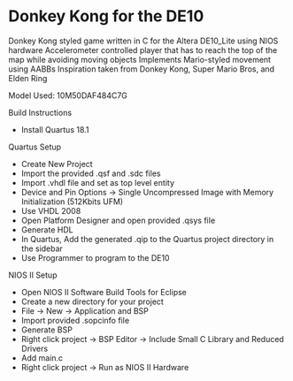 # Donkey Kong for the DE10
Donkey Kong styled game written in C for the Altera DE10_Lite using NIOS hardware
Accelerometer controlled player that has to reach the top of the map while avoiding moving objects
Implements Mario-styled movement using AABBs
Inspiration taken from Donkey Kong, Super Mario Bros, and Elden Ring




Model Used: 10M50DAF484C7G

Build Instructions
- Install Quartus 18.1

Quartus Setup
- Create New Project
- Import the provided .qsf and .sdc files
- Import .vhdl file and set as top level entity
- Device and Pin Options -> Single Uncompressed Image with Memory Initialization (512Kbits UFM)
- Use VHDL 2008
- Open Platform Designer and open provided .qsys file
- Generate HDL
- In Quartus, Add the generated .qip to the Quartus project directory in the sidebar
- Use Programmer to program to the DE10

NIOS II Setup
- Open NIOS II Software Build Tools for Eclipse
- Create a new directory for your project
- File -> New -> Application and BSP
- Import provided .sopcinfo file
- Generate BSP
- Right click project -> BSP Editor -> Include Small C Library and Reduced Drivers
- Add main.c
- Right click project -> Run as NIOS II Hardware
